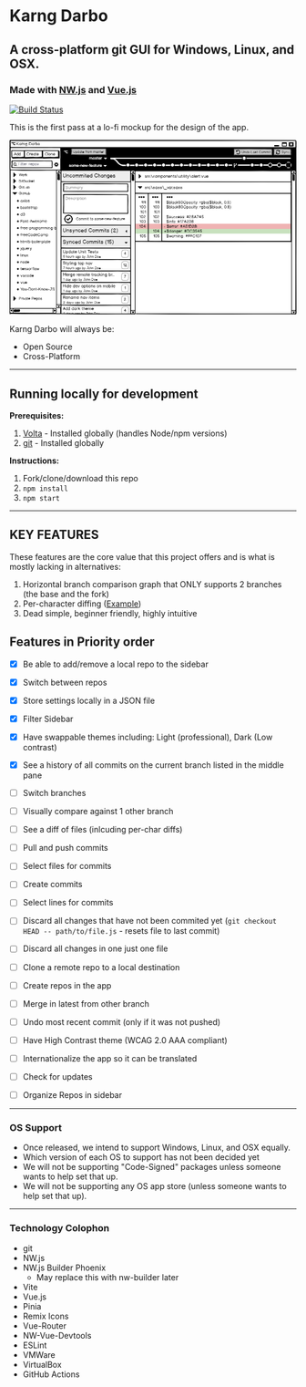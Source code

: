 # Karng Darbo


## A cross-platform git GUI for Windows, Linux, and OSX.


### Made with [NW.js](https://nwjs.io) and [Vue.js](https://vuejs.org)

[![Build Status](https://travis-ci.org/TheJaredWilcurt/karngdarbo.svg?branch=master)](https://travis-ci.org/TheJaredWilcurt/karngdarbo)

This is the first pass at a lo-fi mockup for the design of the app.

![Karng Darbo mockup](assets/karng-darbo.png)

Karng Darbo will always be:

* Open Source
* Cross-Platform


* * *


## Running locally for development

**Prerequisites:**

1. [Volta](https://volta.sh) - Installed globally (handles Node/npm versions)
1. [git](https://git-scm.com) - Installed globally

**Instructions:**

1. Fork/clone/download this repo
1. `npm install`
1. `npm start`


* * *


## KEY FEATURES

These features are the core value that this project offers and is what is mostly lacking in alternatives:

1. Horizontal branch comparison graph that ONLY supports 2 branches (the base and the fork)
1. Per-character diffing ([Example](https://github.com/TheJaredWilcurt/karngdarbo/issues/4))
1. Dead simple, beginner friendly, highly intuitive


## Features in Priority order

* [x] Be able to add/remove a local repo to the sidebar
* [x] Switch between repos
* [x] Store settings locally in a JSON file
* [x] Filter Sidebar
* [x] Have swappable themes including: Light (professional), Dark (Low contrast)
* [x] See a history of all commits on the current branch listed in the middle pane
* [ ] Switch branches
* [ ] Visually compare against 1 other branch
* [ ] See a diff of files (inlcuding per-char diffs)
* [ ] Pull and push commits
* [ ] Select files for commits
* [ ] Create commits
* [ ] Select lines for commits
* [ ] Discard all changes that have not been commited yet (`git checkout HEAD -- path/to/file.js` - resets file to last commit)
* [ ] Discard all changes in one just one file
* [ ] Clone a remote repo to a local destination
* [ ] Create repos in the app
* [ ] Merge in latest from other branch
* [ ] Undo most recent commit (only if it was not pushed)
* [ ] Have High Contrast theme (WCAG 2.0 AAA compliant)
* [ ] Internationalize the app so it can be translated
* [ ] Check for updates
* [ ] Organize Repos in sidebar


* * *


### OS Support

* Once released, we intend to support Windows, Linux, and OSX equally.
* Which version of each OS to support has not been decided yet
* We will not be supporting "Code-Signed" packages unless someone wants to help set that up.
* We will not be supporting any OS app store (unless someone wants to help set that up).


* * *


### Technology Colophon

* git
* NW.js
* NW.js Builder Phoenix
  * May replace this with nw-builder later
* Vite
* Vue.js
* Pinia
* Remix Icons
* Vue-Router
* NW-Vue-Devtools
* ESLint
* VMWare
* VirtualBox
* GitHub Actions
